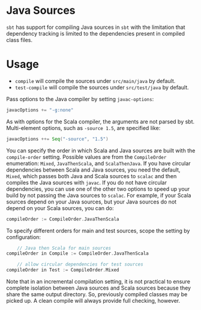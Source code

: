# Java Sources

`sbt` has support for compiling Java sources in `sbt` with the limitation that dependency tracking is limited to the dependencies present in compiled class files.

# Usage

* `compile` will compile the sources under `src/main/java` by default.
* `test-compile` will compile the sources under `src/test/java` by default.

Pass options to the Java compiler by setting `javac-options`:
```scala
javacOptions += "-g:none"
```

As with options for the Scala compiler, the arguments are not parsed by sbt.  Multi-element options, such as `-source 1.5`, are specified like:
```scala
javacOptions ++= Seq("-source", "1.5")
```

You can specify the order in which Scala and Java sources are built with the `compile-order` setting.  Possible values are from the `CompileOrder` enumeration: `Mixed`, `JavaThenScala`, and `ScalaThenJava`.  If you have circular dependencies between Scala and Java sources, you need the default, `Mixed`, which passes both Java and Scala sources to `scalac` and then compiles the Java sources with `javac`.  If you do not have circular dependencies, you can use one of the other two options to speed up your build by not passing the Java sources to `scalac`.  For example, if your Scala sources depend on your Java sources, but your Java sources do not depend on your Scala sources, you can do:
```scala
compileOrder := CompileOrder.JavaThenScala
```

To specify different orders for main and test sources, scope the setting by configuration:
```scala
	// Java then Scala for main sources
compileOrder in Compile := CompileOrder.JavaThenScala

	// allow circular dependencies for test sources
compileOrder in Test := CompileOrder.Mixed
```

Note that in an incremental compilation setting, it is not practical to ensure complete isolation between Java sources and Scala sources because they share the same output directory.  So, previously compiled classes may be picked up.  A clean compile will always provide full checking, however.